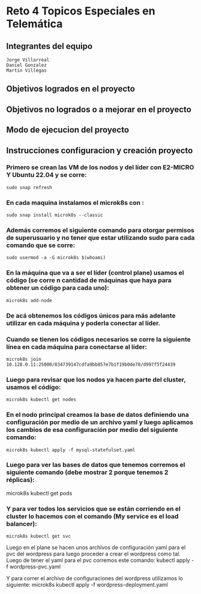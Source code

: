 # Reto 4 Topicos Especiales en Telemática

## Integrantes del equipo
	Jorge Villarreal
 	Daniel Gonzalez
  	Martin Villegas

## Objetivos logrados en el proyecto

## Objetivos no logrados o a mejorar en el proyecto


## Modo de ejecucion del proyecto

## Instrucciones configuracion y creación proyecto
### Primero se crean las VM de los nodos y del líder con E2-MICRO Y Ubuntu 22.04 y se corre:
	sudo snap refresh
	
### En cada maquina instalamos el microk8s con : 
	sudo snap install microk8s --classic

### Además corremos el siguiente comando para otorgar permisos de superusuario y no tener que estar utilizando sudo para cada comando que se corre:
	sudo usermod -a -G microk8s $(whoami)

### En la máquina que va a ser el líder (control plane) usamos el código (se corre n cantidad de máquinas que haya para obtener un código para cada uno): 
	microk8s add-node
	
### De acá obtenemos los códigos únicos para más adelante utilizar en cada máquina y poderla conectar al líder.


### Cuando se tienen los códigos necesarios se corre la siguiente línea en cada máquina para conectarse al líder:
	microk8s join 10.128.0.11:25000/834739147cdfa9bb857e7b1f19b0de70/d997f5f24439


### Luego para revisar que los nodos ya hacen parte del cluster, usamos el código:
	microk8s kubectl get nodes




### En el nodo principal creamos la base de datos definiendo una configuración por medio de un archivo yaml y luego aplicamos los cambios de esa configuración por medio del siguiente comando: 
	microk8s kubectl apply -f mysql-statefulset.yaml



### Luego para ver las bases de datos que tenemos corremos el siguiente comando (debe mostrar 2 porque tenemos 2 réplicas):
microk8s kubectl get pods


### Y para ver todos los servicios que se están corriendo en el cluster lo hacemos con el comando (My service es el load balancer):
	microk8s kubectl get svc




Luego en el plane se hacen unos archivos de configuración yaml para el pvc del wordpress para luego proceder a crear el wordpress como tal. Luego de tener el yaml para el pvc corremos este comando:
	kubectl apply -f wordpress-pvc.yaml

Y para correr el archivo de configuraciones del wordpress utilizamos lo siguiente:
	microk8s kubectl apply -f wordpress-deployment.yaml
